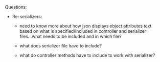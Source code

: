 Questions:

- Re: serializers:
    - need to know more about how json displays object attributes text based on what is specified/included in controller and serializer files...what needs to be included and in which file?

    - what does serializer file have to include?
    - what do controller methods have to include to work with serializer?